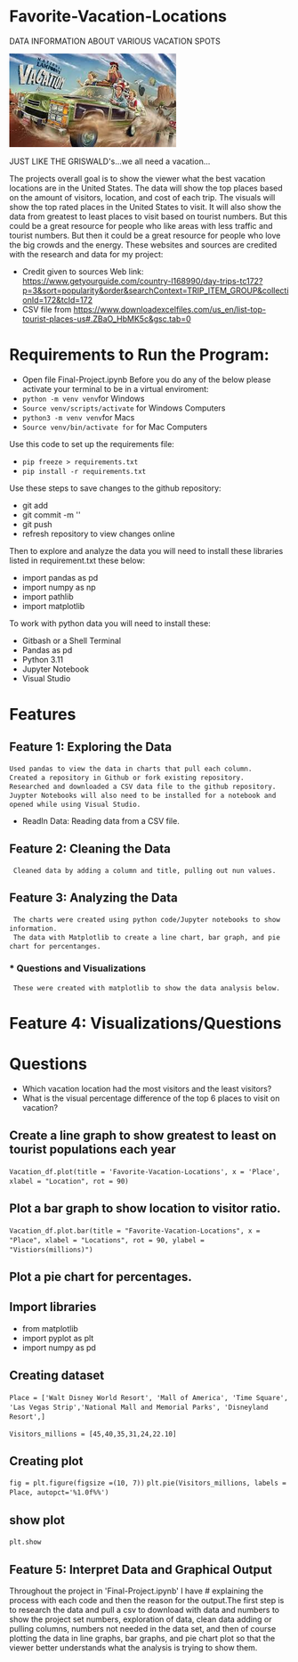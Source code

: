 # Favorite-Vacation-Locations
DATA INFORMATION ABOUT VARIOUS VACATION SPOTS

![Screenshot](IMG_15.png)

JUST LIKE THE GRISWALD's...we all need a vacation...

 The projects overall goal is to show the viewer what the best vacation locations are in the United States. The data will show the top places based on the amount of visitors, location, and cost of each trip. The visuals will show the top rated places in the United States to visit. It will also show the data from greatest to least places to visit based on tourist numbers. But this could be a great resource for people who like areas with less traffic and tourist numbers. But then it could be a great resource for people who love the big crowds and the energy. 
These websites and sources are credited with the research and data for my project: 
* Credit given to sources Web link: https://www.getyourguide.com/country-l168990/day-trips-tc172?p=3&sort=popularity&order&searchContext=TRIP_ITEM_GROUP&collectionId=172&tcId=172
* CSV file from https://www.downloadexcelfiles.com/us_en/list-top-tourist-places-us#.ZBaO_HbMK5c&gsc.tab=0

# Requirements to Run the Program:
* Open file Final-Project.ipynb
Before you do any of the below please activate your terminal to be in a virtual enviroment:
 * `python -m venv venv`for Windows 
 * `Source venv/scripts/activate` for Windows Computers
 * `python3 -m venv venv`for Macs 
 * `Source venv/bin/activate for` for Mac Computers

Use this code to  set up the requirements file:
* `pip freeze > requirements.txt`
* `pip install -r requirements.txt`

Use these steps to save changes to the github repository:
* git add <file>
* git commit -m '<file>'
* git push 
* refresh repository to view changes online

Then to explore and analyze the data you will need to install these libraries listed in requirement.txt these below:
* import pandas as pd 
* import numpy as np
* import pathlib  
* import matplotlib 

To work with python data you will need to install these: 
* Gitbash or a Shell Terminal
* Pandas as pd
* Python 3.11 
* Jupyter Notebook 
* Visual Studio 

# Features

## Feature 1: Exploring the Data 
    Used pandas to view the data in charts that pull each column.
    Created a repository in Github or fork existing repository.
    Researched and downloaded a CSV data file to the github repository.
    Juypter Notebooks will also need to be installed for a notebook and opened while using Visual Studio.
* ReadIn Data: Reading data from a CSV file. 
## Feature 2: Cleaning the Data 
     Cleaned data by adding a column and title, pulling out nun values.  
## Feature 3: Analyzing the Data 
     The charts were created using python code/Jupyter notebooks to show information. 
     The data with Matplotlib to create a line chart, bar graph, and pie chart for percentanges. 
### * Questions and Visualizations 
     These were created with matplotlib to show the data analysis below.


# Feature 4:  Visualizations/Questions
# Questions 

* Which vacation location had the most visitors and the least visitors?
* What is the visual percentage difference of the top 6 places to visit on vacation?

## Create a line graph to show greatest to least on tourist populations each year
`Vacation_df.plot(title = 'Favorite-Vacation-Locations', x = 'Place', xlabel = "Location", rot = 90)`

## Plot a bar graph to show location to visitor ratio.
`Vacation_df.plot.bar(title = "Favorite-Vacation-Locations", x = "Place", xlabel = "Locations", rot = 90, ylabel = "Vistiors(millions)")`

## Plot a pie chart for percentages. 
## Import libraries
* from matplotlib 
* import pyplot as plt
* import numpy as pd

## Creating dataset
`Place = ['Walt Disney World Resort', 'Mall of America', 'Time Square', 'Las Vegas Strip','National Mall and Memorial Parks', 'Disneyland Resort',]`
 
`Visitors_millions = [45,40,35,31,24,22.10]`

## Creating plot
`fig = plt.figure(figsize =(10, 7))`
`plt.pie(Visitors_millions, labels = Place, autopct='%1.0f%%')`

## show plot
`plt.show`

## Feature 5: Interpret Data and Graphical Output 

Throughout the project in 'Final-Project.ipynb' I have # explaining the process with each code and then the reason for the output.The first step is to research the data and pull a csv to download with data and numbers to show the project set numbers, exploration of data, clean data adding or pulling columns, numbers not needed in the data set, and then of course plotting the data in line graphs, bar graphs, and pie chart plot so that the viewer better understands what the analysis is trying to show them. 
